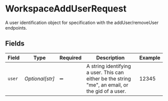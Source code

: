 # WorkspaceAddUserRequest

A user identification object for specification with the addUser/removeUser endpoints.


## Fields

| Field                                                                                            | Type                                                                                             | Required                                                                                         | Description                                                                                      | Example                                                                                          |
| ------------------------------------------------------------------------------------------------ | ------------------------------------------------------------------------------------------------ | ------------------------------------------------------------------------------------------------ | ------------------------------------------------------------------------------------------------ | ------------------------------------------------------------------------------------------------ |
| `user`                                                                                           | *Optional[str]*                                                                                  | :heavy_minus_sign:                                                                               | A string identifying a user. This can either be the string "me", an email, or the gid of a user. | 12345                                                                                            |